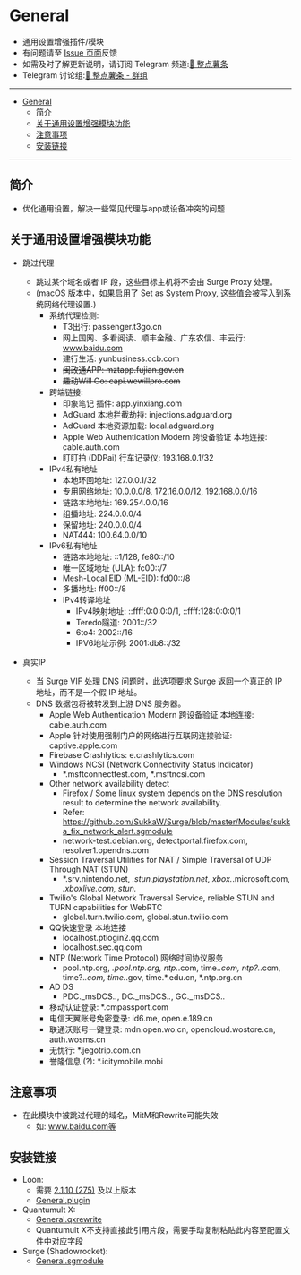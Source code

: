 # General
  * 通用设置增强插件/模块
  * 有问题请至 [Issue 页面](https://github.com/VirgilClyne/VirgilClyne/issues)反馈
  * 如需及时了解更新说明，请订阅 Telegram 频道:[🍟 整点薯条](https://t.me/GetSomeFriesChannel)
  * Telegram 讨论组:[🍟 整点薯条 - 群组](https://t.me/GetSomeFries)

---

- [General](#general)
  - [简介](#简介)
  - [关于通用设置增强模块功能](#关于通用设置增强模块功能)
  - [注意事项](#注意事项)
  - [安装链接](#安装链接)

---
## 简介
  * 优化通用设置，解决一些常见代理与app或设备冲突的问题

## 关于通用设置增强模块功能
  * 跳过代理
    * 跳过某个域名或者 IP 段，这些目标主机将不会由 Surge Proxy 处理。
    * (macOS 版本中，如果启用了 Set as System Proxy, 这些值会被写入到系统网络代理设置.)
      * 系统代理检测:
        * T3出行: passenger.t3go.cn
        * 网上国网、多看阅读、顺丰金融、广东农信、丰云行: www.baidu.com
        * 建行生活: yunbusiness.ccb.com
        * ~~闽政通APP: mztapp.fujian.gov.cn~~
        * ~~趣动Will Go: capi.wewillpro.com~~
      * 跨端链接:
        * 印象笔记 插件: app.yinxiang.com
        * AdGuard 本地拦截劫持: injections.adguard.org
        * AdGuard 本地资源加载: local.adguard.org
        * Apple Web Authentication Modern 跨设备验证 本地连接: cable.auth.com
        * 盯盯拍 (DDPai) 行车记录仪: 193.168.0.1/32
      * IPv4私有地址
        * 本地环回地址: 127.0.0.1/32
        * 专用网络地址: 10.0.0.0/8, 172.16.0.0/12, 192.168.0.0/16
        * 链路本地地址: 169.254.0.0/16
        * 组播地址: 224.0.0.0/4
        * 保留地址: 240.0.0.0/4
        * NAT444: 100.64.0.0/10
      * IPv6私有地址
        * 链路本地地址: ::1/128, fe80::/10
        * 唯一区域地址 (ULA): fc00::/7
        * Mesh-Local EID (ML-EID): fd00::/8
        * 多播地址: ff00::/8
        * IPv4转译地址
          * IPv4映射地址: ::ffff:0:0:0:0/1, ::ffff:128:0:0:0/1
          * Teredo隧道: 2001::/32
          * 6to4: 2002::/16
          * IPV6地址示例: 2001:db8::/32

  * 真实IP
    * 当 Surge VIF 处理 DNS 问题时，此选项要求 Surge 返回一个真正的 IP 地址，而不是一个假 IP 地址。
    * DNS 数据包将被转发到上游 DNS 服务器。
      * Apple Web Authentication Modern 跨设备验证 本地连接: cable.auth.com
      * Apple 针对使用强制门户的网络进行互联网连接验证: captive.apple.com
      * Firebase Crashlytics: e.crashlytics.com
      * Windows NCSI (Network Connectivity Status Indicator)
        * *.msftconnecttest.com, *.msftncsi.com
      * Other network availability detect
        * Firefox / Some linux system depends on the DNS resolution result to determine the network availability.
        * Refer: https://github.com/SukkaW/Surge/blob/master/Modules/sukka_fix_network_alert.sgmodule
        * network-test.debian.org, detectportal.firefox.com, resolver1.opendns.com
      * Session Traversal Utilities for NAT / Simple Traversal of UDP Through NAT (STUN)
        * *.srv.nintendo.net, *.stun.playstation.net, xbox.*.microsoft.com, *.xboxlive.com, stun.*
      * Twilio's Global Network Traversal Service, reliable STUN and TURN capabilities for WebRTC
        * global.turn.twilio.com, global.stun.twilio.com
      * QQ快速登录 本地连接
        * localhost.ptlogin2.qq.com
        * localhost.sec.qq.com
      * NTP (Network Time Protocol) 网络时间协议服务
        * pool.ntp.org, *.pool.ntp.org, ntp.*.com, time.*.com, ntp?.*.com, time?.*.com, time.*.gov, time.*.edu.cn, *.ntp.org.cn
      * AD DS
        * PDC._msDCS.*.*, DC._msDCS.*.*, GC._msDCS.*.*
      * 移动认证登录: *.cmpassport.com
      * 电信天翼账号免密登录: id6.me, open.e.189.cn
      * 联通沃账号一键登录: mdn.open.wo.cn, opencloud.wostore.cn, auth.wosms.cn
      * 无忧行: *.jegotrip.com.cn
      * 誉隆信息 (?): *.icitymobile.mobi

## 注意事项
  * 在此模块中被跳过代理的域名，MitM和Rewrite可能失效
    * 如: www.baidu.com等

## 安装链接
  * Loon:
    * 需要 [2.1.10 (275)](https://t.me/LoonNews/445) 及以上版本
    * [General.plugin](./General.plugin?raw=true "🌐 General Settings Enhanced")
  * Quantumult X:
    * [General.qxrewrite](./General.qxrewrite?raw=true "🌐 General Settings Enhanced")
    * Quantumult X不支持直接此引用片段，需要手动复制粘贴此内容至配置文件中对应字段
  * Surge (Shadowrocket):
    * [General.sgmodule](./General.sgmodule?raw=true "🌐 General Settings Enhanced")
